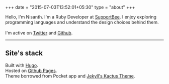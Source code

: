 +++
date = "2015-07-03T13:52:01+05:30"
type = "about"
+++

Hello, I'm Nisanth. I'm a Ruby Developer at [SupportBee](https://supportbee.com). I enjoy exploring programming languages and understand the design choices behind them.
<br>
<br>I'm active on [Twitter](https://twitter.com/nisanth074) and [Github](https://github.com/nisanth074).

***

## Site's stack

Built with [Hugo](http://gohugo.io/).
<br>Hosted on [Github Pages](https://pages.github.com/).
<br>Theme borrowed from Pocket app and [Jekyll's Kactus Theme](https://github.com/nickbalestra/kactus).

